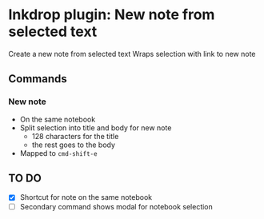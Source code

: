 # Inkdrop plugin: New note from selected text

Create a new note from selected text
Wraps selection with link to new note

## Commands

### New note
* On the same notebook
* Split selection into title and body for new note
    * 128 characters for the title
    * the rest goes to the body
* Mapped to `cmd-shift-e`

## TO DO

* [x] Shortcut for note on the same notebook
* [ ] Secondary command shows modal for notebook selection
